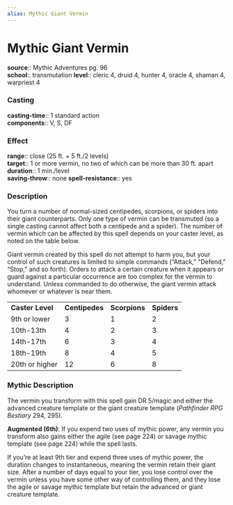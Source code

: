 ```yaml
---
alias: Mythic Giant Vermin
---
```


# Mythic Giant Vermin

**source**:: Mythic Adventures pg. 96  
**school**:: transmutation
**level**:: cleric 4, druid 4, hunter 4, oracle 4, shaman 4, warpriest 4

### Casting 

**casting-time**:: 1 standard action  
**components**:: V, S, DF

### Effect 

**range**:: close (25 ft. + 5 ft./2 levels)  
**target**:: 1 or more vermin, no two of which can be more than 30 ft. apart  
**duration**:: 1 min./level  
**saving-throw**:: none
**spell-resistance**:: yes

### Description 

You turn a number of normal-sized centipedes, scorpions, or spiders into their giant counterparts. Only one type of vermin can be transmuted (so a single casting cannot affect both a centipede and a spider). The number of vermin which can be affected by this spell depends on your caster level, as noted on the table below.  
  
Giant vermin created by this spell do not attempt to harm you, but your control of such creatures is limited to simple commands (“Attack,” “Defend,” “Stop,” and so forth). Orders to attack a certain creature when it appears or guard against a particular occurrence are too complex for the vermin to understand. Unless commanded to do otherwise, the giant vermin attack whomever or whatever is near them.  
  

|                  |                |               |             |
|------------------|----------------|---------------|-------------|
| **Caster Level** | **Centipedes** | **Scorpions** | **Spiders** |
| 9th or lower     | 3              | 1             | 2           |
| 10th-13th        | 4              | 2             | 3           |
| 14th-17th        | 6              | 3             | 4           |
| 18th-19th        | 8              | 4             | 5           |
| 20th or higher   | 12             | 6             | 8           |

### Mythic Description

The vermin you transform with this spell gain DR 5/magic and either the advanced creature template or the giant creature template (*Pathfinder RPG Bestiary* 294, 295).  
  
**Augmented (6th)**: If you expend two uses of mythic power, any vermin you transform also gains either the agile (see page 224) or savage mythic template (see page 224) while the spell lasts.  
  
If you’re at least 9th tier and expend three uses of mythic power, the duration changes to instantaneous, meaning the vermin retain their giant size. After a number of days equal to your tier, you lose control over the vermin unless you have some other way of controlling them, and they lose the agile or savage mythic template but retain the advanced or giant creature template.

